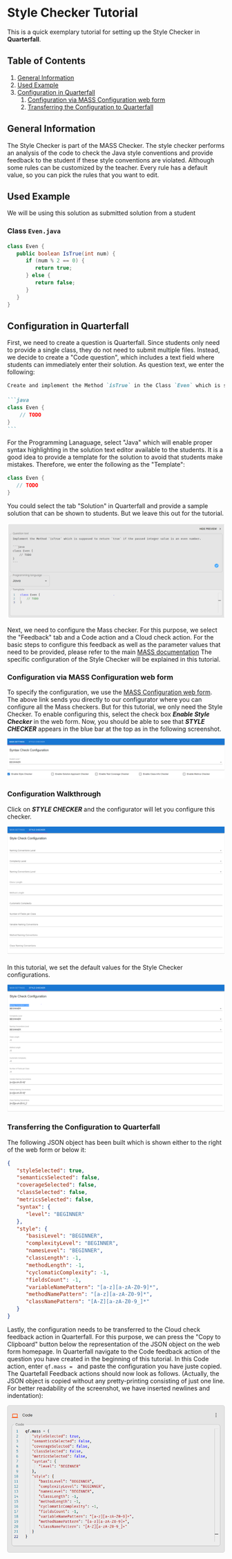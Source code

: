# Style Checker Tutorial
This is a quick exemplary tutorial for setting up the Style Checker in **Quarterfall**.

## Table of Contents
1. [General Information](#style-general-information)
2. [Used Example](#style-used-example)
3. [Configuration in Quarterfall](#style-config)
   1. [Configuration via MASS Configuration web form](#style-from-website)
   2. [Transferring the Configuration to Quarterfall](#style-transferring-to-quarterfall)

## <a id="style-general-information"></a>General Information

The Style Checker is part of the MASS Checker.
The style checker performs an analysis of the code to check the Java style conventions
and provide feedback to the student if these style conventions are violated.
Although some rules can be customized by the teacher.
Every rule has a default value, so you can pick the rules that you want to edit.


## <a id="style-used-example"></a>Used Example
We will be using this solution as submitted solution from a student
### <a id="style-class-bag.java"></a>Class `Even.java`

```java
class Even {
   public boolean IsTrue(int num) {
      if (num % 2 == 0) {
         return true;
      } else {
         return false;
      }
   }
}
```

## <a id="style-config"></a>Configuration in Quarterfall

First, we need to create a question is Quarterfall. Since students only need to provide a single class, they do not
need to submit multiple files. Instead, we decide to create a "Code question", which includes a text field where students
can immediately enter their solution.  As question text, we enter the following:

````markdown
Create and implement the Method `isTrue` in the Class `Even` which is supposed to return `true` if the passed integer value is an even number.

```java
class Even {
	// TODO
}
```

````

For the Programming Lanaguage, select "Java" which will enable proper syntax highlighting in the solution text editor available to the students.
It is a good idea to provide a template for the solution to avoid that students make mistakes. Therefore, we enter the following as the "Template":

```java
class Even {
   // TODO
}
```

You could select the tab "Solution" in Quarterfall and provide a sample solution that can be shown to students.
But we leave this out for the tutorial.

![Question in Quartefall.](images/style_qe_question.PNG)



Next, we need to configure the Mass checker. For this purpose, we select the "Feedback" tab and a Code action and a
Cloud check action.
For the basic steps to configure this feedback as well as the parameter values that need to be provided, please refer
to the main [MASS documentation](/mass/documentation)
The specific configuration of the Style Checker will be explained in this tutorial.


### <a id="style-from-website"></a>Configuration via MASS Configuration web form
To specify the configuration, we use the [MASS Configuration web form](/mass/configurator).
The above link sends you directly to our configurator where you can configure all the Mass checkers.
But for this tutorial, we only need the Style Checker. To enable configuring this, select the check box
***Enable Style Checker*** in the web form.
Now, you should be able to see that ***STYLE CHECKER*** appears in the blue bar at the top as in the following screenshot.

![Mass configuration web form.](images/style_web-form-style-enabled.PNG)

### <a id="style-configuration-walkthrough"></a>Configuration Walkthrough

Click on ***STYLE CHECKER*** and the configurator will let you configure this checker.



![Mass configuration web form page for the Style Checker.](images/style_web-form-empty.PNG)

#### <a id="style-exclude-by-type"></a> 
In this tutorial, we set the default values for the Style Checker configurations.

![Mass configuration web form page for the Style Checker.](images/style_web-form_dafault_values.PNG)


### <a id="style-transferring-to-quarterfall"></a>Transferring the Configuration to Quarterfall

The following JSON object has been built which is shown either to the right of the web form or below it:

```json
{
   "styleSelected": true,
   "semanticsSelected": false,
   "coverageSelected": false,
   "classSelected": false,
   "metricsSelected": false,
   "syntax": {
      "level": "BEGINNER"
   },
   "style": {
      "basisLevel": "BEGINNER",
      "complexityLevel": "BEGINNER",
      "namesLevel": "BEGINNER",
      "classLength": -1,
      "methodLength": -1,
      "cyclomaticComplexity": -1,
      "fieldsCount": -1,
      "variableNamePattern": "[a-z][a-zA-Z0-9]*",
      "methodNamePattern": "[a-z][a-zA-Z0-9]*",
      "classNamePattern": "[A-Z][a-zA-Z0-9_]*"
   }
}
```

Lastly, the configuration needs to be transferred to the Cloud check feedback action in Quarterfall.
For this purpose, we can press the "Copy to Clipboard" button below the representation of the JSON object on the web form homepage.
In Quarterfall navigate to the Code feedback action of the question you have created in the beginning of this tutorial.
In this Code action, enter `qf.mass = ` and paste the configuration you have juste copied.
The Quartefall Feedback actions should now look as follows.
(Actually, the JSON object is copied without any pretty-printing consisting of just one line. For better readability of the screenshot, we have inserted newlines and indentation):

![Mass configuration Quarterfall Cloud check action finished.](images/style_quarterfall-finished.png)












